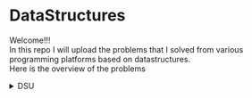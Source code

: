# DataStructures
Welcome!!!<br/>
In this repo I will upload the problems that I solved from various programming platforms based on datastructures.<br/>
Here is the overview of the problems<br/>
<details>
  <summary>DSU</summary>
  
  ## Disjoint Set Union
  * [Turotial](https://www.hackerearth.com/practice/notes/disjoint-set-union-union-find/) <br/>
  * Codechef
    * [Dont get wet](https://www.codechef.com/problems/BIGOF01) | [Solution](dsu/dontgetwet.cpp)
</details>


